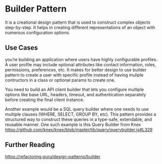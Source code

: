 # Builder Pattern

It is a creational design pattern that is used to construct complex objects
step-by-step. It helps in creating different representations of an object with
numerous configuration options.

## Use Cases

you’re building an application where users have highly configurable profiles. A
user profile may include optional attributes like contact information, roles,
permissions, preferences, etc. It makes for better design to use builder pattern
to create a user with specific profile instead of having muliple contructors in
a class or optional params to create one.

You need to build an API client builder that lets you configure multiple options like base URL, headers, timeout, and authentication separately before creating the final client instance.

Another example would be a SQL query builder where one needs to use multiple
clauses (WHERE, SELECT, GROUP BY, etc). This pattern provides a structured way
to construct these queries in a type-safe, extendable, and reusable manner. One
such example is this Query Builder from Knex
https://github.com/knex/knex/blob/master/lib/query/querybuilder.js#L329

## Further Reading

https://refactoring.guru/design-patterns/builder
